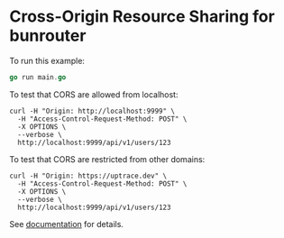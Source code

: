 # Cross-Origin Resource Sharing for bunrouter

To run this example:

```go
go run main.go
```

To test that CORS are allowed from localhost:

```shell
curl -H "Origin: http://localhost:9999" \
  -H "Access-Control-Request-Method: POST" \
  -X OPTIONS \
  --verbose \
  http://localhost:9999/api/v1/users/123
```

To test that CORS are restricted from other domains:

```shell
curl -H "Origin: https://uptrace.dev" \
  -H "Access-Control-Request-Method: POST" \
  -X OPTIONS \
  --verbose \
  http://localhost:9999/api/v1/users/123
```

See [documentation](https://bunrouter.uptrace.dev/) for details.
